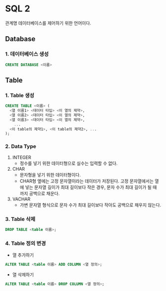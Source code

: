 # SQL 2

관계명 데이터베이스를 제어하기 위한 언어이다.

## Database

### 1. 데이터베이스 생성

```sql
CREATE DATABASE <이름>
```

## Table

### 1. Table 생성

```sql
CREATE TABLE <이름> (
  <열 이름1> <데이터 타입> <이 열의 제약>,
  <열 이름2> <데이터 타입> <이 열의 제약>,
  <열 이름3> <데이터 타입> <이 열의 제약>,
    ...
  <이 table의 제약1>, <이 table의 제약2>, ...
);
```

### 2. Data Type

1. INTEGER
   - 정수를 넣기 위한 데이터형으로 실수는 입력할 수 없다.
2. CHAR
   - 문자형을 넣기 위한 데이터형이다.
   - CHAR형 옆에는 고정 문자열이라는 데이터가 저장된다. 고정 문자열에서는 열에 넣는 문자열 길이가 최대 길이보다 작은 경우, 문자 수가 최대 길이가 될 때 까지 공백으로 채운다.
3. VACHAR
   - 가변 문자열 형식으로 문자 수가 최대 길이보다 작아도 공백으로 채우지 않는다.

### 3. Table 삭제

```sql
DROP TABLE <table 이름>;
```

### 4. Table 정의 변경

- 열 추가하기

```sql
ALTER TABLE <table 이름> ADD COLUMN <열 정의>;
```

- 열 삭제하기

```sql
ALTER TABLE <table 이름> DROP COLUMN <열 정의>;
```

